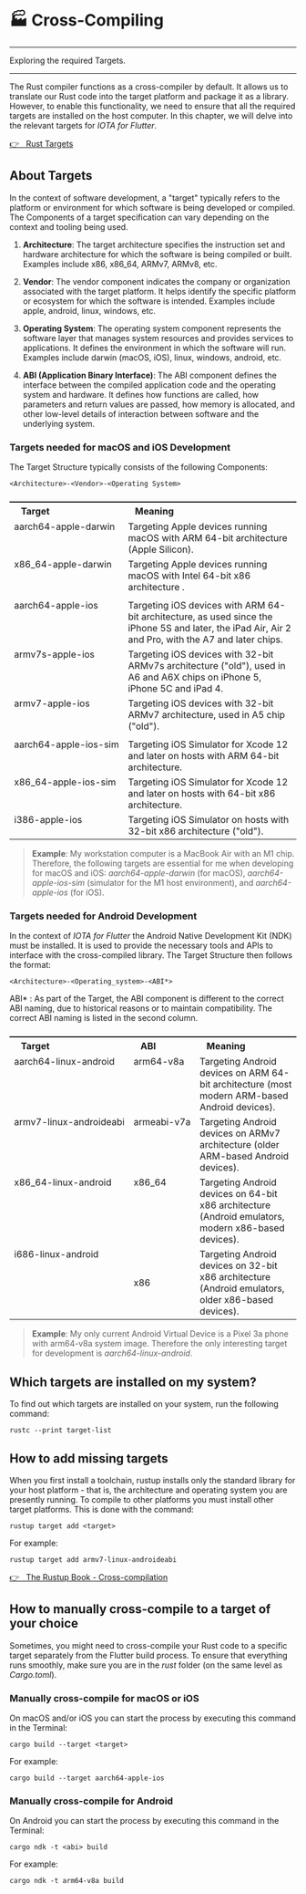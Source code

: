 # 🏭 Cross-Compiling

---

Exploring the required Targets.

---

The Rust compiler functions as a cross-compiler by default. It allows us to translate our Rust code into the target platform and package it as a library. However, to enable this functionality, we need to ensure that all the required targets are installed on the host computer. In this chapter, we will delve into the relevant targets for _IOTA for Flutter_.

<a href="https://doc.rust-lang.org/rustc/targets/index.html" target="_blank">👉 &nbsp; Rust Targets</a>

## About Targets

In the context of software development, a "target" typically refers to the platform or environment for which software is being developed or compiled. The Components of a target specification can vary depending on the context and tooling being used.

1. **Architecture**: The target architecture specifies the instruction set and hardware architecture for which the software is being compiled or built. Examples include x86, x86_64, ARMv7, ARMv8, etc.

2. **Vendor**: The vendor component indicates the company or organization associated with the target platform. It helps identify the specific platform or ecosystem for which the software is intended. Examples include apple, android, linux, windows, etc.

3. **Operating System**: The operating system component represents the software layer that manages system resources and provides services to applications. It defines the environment in which the software will run. Examples include darwin (macOS, iOS), linux, windows, android, etc.

4. **ABI (Application Binary Interface)**: The ABI component defines the interface between the compiled application code and the operating system and hardware. It defines how functions are called, how parameters and return values are passed, how memory is allocated, and other low-level details of interaction between software and the underlying system.

###

### Targets needed for macOS and iOS Development

The Target Structure typically consists of the following Components:

    <Architecture>-<Vendor>-<Operating System>

<table style="display: flex; justify-content: left;">
<tr><th style="text-align:left;padding:5px 20px;">Target</th><th style="text-align:left;padding:5px 20px;">Meaning</th></tr>
<tr><td style="white-space:nowrap;vertical-align:top;">aarch64-apple-darwin</td>
<td>Targeting Apple devices running macOS with ARM 64-bit architecture (Apple Silicon).</td></tr>
<tr><td style="white-space:nowrap;vertical-align:top;">x86_64-apple-darwin</td>
<td>Targeting Apple devices running macOS with Intel 64-bit x86 architecture .</td></tr>
<tr><td style="white-space:nowrap;vertical-align:top;"></td>
<td></td></tr>
<tr><td style="white-space:nowrap;vertical-align:top;">aarch64-apple-ios</td>
<td>Targeting iOS devices with ARM 64-bit architecture, as used since the iPhone 5S and later, the iPad Air, Air 2 and Pro, with the A7 and later chips.</td></tr>
<tr><td style="white-space:nowrap;vertical-align:top;">armv7s-apple-ios</td>
<td>Targeting iOS devices with 32-bit ARMv7s architecture ("old"), used in A6 and A6X chips on iPhone 5, iPhone 5C and iPad 4.</td></tr>
<tr><td style="white-space:nowrap;vertical-align:top;">armv7-apple-ios</td>
<td>Targeting iOS devices with 32-bit ARMv7 architecture, used in A5 chip ("old").</td></tr>
<tr><td style="white-space:nowrap;vertical-align:top;"></td>
<td></td></tr>
<tr><td style="white-space:nowrap;vertical-align:top;">aarch64-apple-ios-sim</td>
<td>Targeting iOS Simulator for Xcode 12 and later on hosts with ARM 64-bit architecture.</td></tr>
<tr><td style="white-space:nowrap;vertical-align:top;">x86_64-apple-ios-sim</td>
<td>Targeting iOS Simulator for Xcode 12 and later on hosts with 64-bit x86 architecture.</td></tr>
<tr><td style="white-space:nowrap;vertical-align:top;">i386-apple-ios</td>
<td>Targeting iOS Simulator on hosts with 32-bit x86 architecture ("old").</td></tr>
</table>

> **Example**: My workstation computer is a MacBook Air with an M1 chip. Therefore, the following targets are essential for me when developing for macOS and iOS: _aarch64-apple-darwin_ (for macOS), _aarch64-apple-ios-sim_ (simulator for the M1 host environment), and _aarch64-apple-ios_ (for iOS).

###

### Targets needed for Android Development

In the context of _IOTA for Flutter_ the Android Native Development Kit (NDK) must be installed. It is used to provide the necessary tools and APIs to interface with the cross-compiled library. The Target Structure then follows the format:

    <Architecture>-<Operating_system>-<ABI*>

ABI\* : As part of the Target, the ABI component is different to the correct ABI naming, due to historical reasons or to maintain compatibility. The correct ABI naming is listed in the second column.

<table style="display: flex; justify-content: left;">
<tr><th style="text-align:left;padding:5px 20px;">Target</th><th style="text-align:left;padding:5px 20px;">ABI</th><th style="text-align:left;padding:5px 20px;">Meaning</th></tr>
<tr><td style="white-space:nowrap;vertical-align:top;">aarch64-linux-android</td><td style="white-space:nowrap;vertical-align:top;">arm64-v8a</td>
<td>Targeting Android devices on ARM 64-bit architecture (most modern ARM-based Android devices).</td></tr>
<tr><td style="white-space:nowrap;vertical-align:top;">armv7-linux-androideabi</td><td style="white-space:nowrap;vertical-align:top;">armeabi-v7a</td>
<td>Targeting Android devices on ARMv7 architecture (older ARM-based Android devices).</td></tr>
<tr><td style="white-space:nowrap;vertical-align:top;">x86_64-linux-android</td><td style="white-space:nowrap;vertical-align:top;">x86_64</td>
<td>Targeting Android devices on 64-bit x86 architecture (Android emulators, modern x86-based devices).</td></tr>
<tr><td style="white-space:nowrap;vertical-align:top;">i686-linux-android</td style="white-space:nowrap;vertical-align:top;"><td>x86</td>
<td>Targeting Android devices on 32-bit x86 architecture (Android emulators, older x86-based devices).</td></tr>
</table>

> **Example**: My only current Android Virtual Device is a Pixel 3a phone with arm64-v8a system image. Therefore the only interesting target for development is _aarch64-linux-android_.

###

## Which targets are installed on my system?

To find out which targets are installed on your system, run the following command:

`rustc --print target-list`

## How to add missing targets

When you first install a toolchain, rustup installs only the standard library for your host platform - that is, the architecture and operating system you are presently running. To compile to other platforms you must install other target platforms. This is done with the command:

`rustup target add <target>`

For example:

`rustup target add armv7-linux-androideabi`

<a href="https://rust-lang.github.io/rustup/cross-compilation.html" target="_blank">👉 &nbsp; The Rustup Book - Cross-compilation</a>

###

## How to manually cross-compile to a target of your choice

Sometimes, you might need to cross-compile your Rust code to a specific target separately from the Flutter build process. To ensure that everything runs smoothly, make sure you are in the _rust_ folder (on the same level as _Cargo.toml_).

### Manually cross-compile for macOS or iOS

On macOS and/or iOS you can start the process by executing this command in the Terminal:

`cargo build --target <target>`

For example:

`cargo build --target aarch64-apple-ios`

### Manually cross-compile for Android

On Android you can start the process by executing this command in the Terminal:

`cargo ndk -t <abi> build`

For example:

`cargo ndk -t arm64-v8a build`
